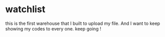 # watchlist

this is the first warehouse that I built to upload my file.
And I want to keep showing my codes to every one.
keep going ! 
